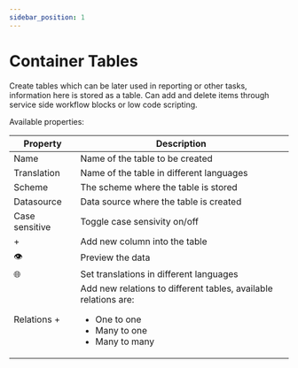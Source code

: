```yaml
---
sidebar_position: 1
---
```


# Container Tables

Create tables which can be later used in reporting or other tasks, information here is stored as a table. Can add and delete items through service side workflow blocks or low code scripting.

Available properties:

| Property       | Description                                                                                                                           |
| -------------- | ------------------------------------------------------------------------------------------------------------------------------------- |
| Name           | Name of the table to be created                                                                                                       |
| Translation    | Name of the table in different languages                                                                                              |
| Scheme         | The scheme where the table is stored                                                                                                  |
| Datasource     | Data source where the table is created                                                                                                |
| Case sensitive | Toggle case sensivity on/off                                                                                                          |
| +              | Add new column into the table                                                                                                         |
| 👁              | Preview the data                                                                                                                      |
| 🌐             | Set translations in different languages                                                                                               |
| Relations +    | Add new relations to different tables, available relations are: <ul><li>One to one</li><li>Many to one</li><li>Many to many</li></ul> |
